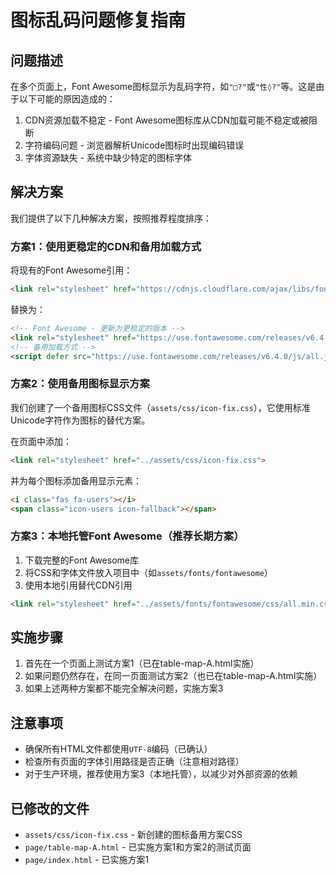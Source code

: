 # 图标乱码问题修复指南

## 问题描述

在多个页面上，Font Awesome图标显示为乱码字符，如`"□?"`或`"性◊?"`等。这是由于以下可能的原因造成的：

1. CDN资源加载不稳定 - Font Awesome图标库从CDN加载可能不稳定或被阻断
2. 字符编码问题 - 浏览器解析Unicode图标时出现编码错误
3. 字体资源缺失 - 系统中缺少特定的图标字体

## 解决方案

我们提供了以下几种解决方案，按照推荐程度排序：

### 方案1：使用更稳定的CDN和备用加载方式

将现有的Font Awesome引用：
```html
<link rel="stylesheet" href="https://cdnjs.cloudflare.com/ajax/libs/font-awesome/6.4.0/css/all.min.css">
```

替换为：
```html
<!-- Font Awesome - 更新为更稳定的版本 -->
<link rel="stylesheet" href="https://use.fontawesome.com/releases/v6.4.0/css/all.css" crossorigin="anonymous">
<!-- 备用加载方式 -->
<script defer src="https://use.fontawesome.com/releases/v6.4.0/js/all.js" crossorigin="anonymous"></script>
```

### 方案2：使用备用图标显示方案

我们创建了一个备用图标CSS文件（`assets/css/icon-fix.css`），它使用标准Unicode字符作为图标的替代方案。

在页面中添加：
```html
<link rel="stylesheet" href="../assets/css/icon-fix.css">
```

并为每个图标添加备用显示元素：
```html
<i class="fas fa-users"></i>
<span class="icon-users icon-fallback"></span>
```

### 方案3：本地托管Font Awesome（推荐长期方案）

1. 下载完整的Font Awesome库
2. 将CSS和字体文件放入项目中（如`assets/fonts/fontawesome`）
3. 使用本地引用替代CDN引用

```html
<link rel="stylesheet" href="../assets/fonts/fontawesome/css/all.min.css">
```

## 实施步骤

1. 首先在一个页面上测试方案1（已在table-map-A.html实施）
2. 如果问题仍然存在，在同一页面测试方案2（也已在table-map-A.html实施）
3. 如果上述两种方案都不能完全解决问题，实施方案3

## 注意事项

- 确保所有HTML文件都使用`UTF-8`编码（已确认）
- 检查所有页面的字体引用路径是否正确（注意相对路径）
- 对于生产环境，推荐使用方案3（本地托管），以减少对外部资源的依赖

## 已修改的文件

- `assets/css/icon-fix.css` - 新创建的图标备用方案CSS
- `page/table-map-A.html` - 已实施方案1和方案2的测试页面
- `page/index.html` - 已实施方案1 